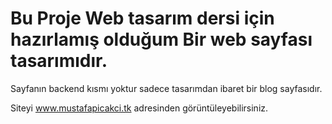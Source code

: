 # Bu Proje Web tasarım dersi için hazırlamış olduğum Bir web sayfası tasarımıdır.
Sayfanın backend kısmı yoktur sadece tasarımdan ibaret bir blog sayfasıdır.

Siteyi www.mustafapicakci.tk adresinden görüntüleyebilirsiniz.
